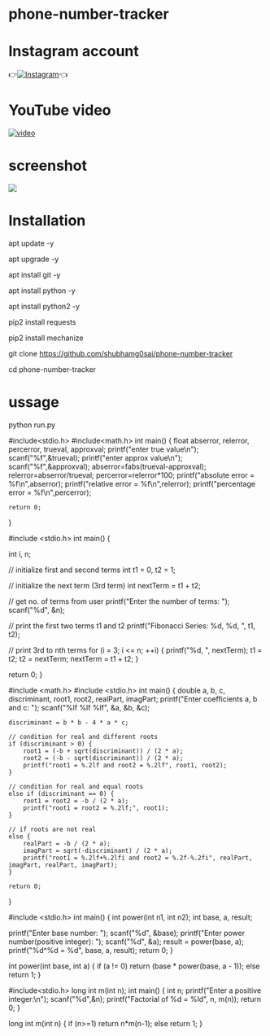 # phone-number-tracker 

# Instagram account
👉[![Instagram  ](https://img.shields.io/badge/INSTAGRAM-FOLLOW-red?style=for-the-badge&logo=instagram)](https://www.instagram.com/shubhamg0sai)👈

# YouTube video
[![video](https://img.shields.io/badge/YOUTUBE-VIDEO-red?style=for-the-badge&logo=instagram)](https://youtu.be/xeZz0oDPB7M)
# screenshot
![ ](https://raw.githubusercontent.com/shubhamg0sai/phone-number-tracker/Delete/screenshot/Screenshot_20220207_201629.jpg)
# Installation
apt update -y

 apt upgrade -y

 apt install git -y

 apt install python -y

 apt install python2 -y

 pip2 install requests

 pip2 install mechanize

git clone https://github.com/shubhamg0sai/phone-number-tracker

cd phone-number-tracker
 
# ussage 
python run.py


#include<stdio.h>
#include<math.h>
int main()
{
    float abserror, relerror, percerror, trueval, approxval;
    printf("enter true value\n");
    scanf("%f",&trueval);
    printf("enter approx value\n");
    scanf("%f",&approxval);
    abserror=fabs(trueval-approxval);
    relerror=abserror/trueval;
    percerror=relerror*100;
    printf("absolute error = %f\n",abserror);
    printf("relative error = %f\n",relerror);
    printf("percentage error = %f\n",percerror);

    return 0;
}


#include <stdio.h>
int main() {

  int i, n;

  // initialize first and second terms
  int t1 = 0, t2 = 1;

  // initialize the next term (3rd term)
  int nextTerm = t1 + t2;

  // get no. of terms from user
  printf("Enter the number of terms: ");
  scanf("%d", &n);

  // print the first two terms t1 and t2
  printf("Fibonacci Series: %d, %d, ", t1, t2);

  // print 3rd to nth terms
  for (i = 3; i <= n; ++i) {
    printf("%d, ", nextTerm);
    t1 = t2;
    t2 = nextTerm;
    nextTerm = t1 + t2;
  }

  return 0;
}


#include <math.h>
#include <stdio.h>
int main() {
    double a, b, c, discriminant, root1, root2, realPart, imagPart;
    printf("Enter coefficients a, b and c: ");
    scanf("%lf %lf %lf", &a, &b, &c);

    discriminant = b * b - 4 * a * c;

    // condition for real and different roots
    if (discriminant > 0) {
        root1 = (-b + sqrt(discriminant)) / (2 * a);
        root2 = (-b - sqrt(discriminant)) / (2 * a);
        printf("root1 = %.2lf and root2 = %.2lf", root1, root2);
    }

    // condition for real and equal roots
    else if (discriminant == 0) {
        root1 = root2 = -b / (2 * a);
        printf("root1 = root2 = %.2lf;", root1);
    }

    // if roots are not real
    else {
        realPart = -b / (2 * a);
        imagPart = sqrt(-discriminant) / (2 * a);
        printf("root1 = %.2lf+%.2lfi and root2 = %.2f-%.2fi", realPart, imagPart, realPart, imagPart);
    }

    return 0;
} 



#include <stdio.h>
int main() {
int power(int n1, int n2);
int base, a, result;

printf("Enter base number: ");
scanf("%d", &base);
printf("Enter power number(positive integer): ");
scanf("%d", &a);
result = power(base, a);
printf("%d^%d = %d", base, a, result);
return 0;
}

int power(int base, int a) {
    if (a != 0)
        return (base * power(base, a - 1));
    else
        return 1;
}




#include<stdio.h>
long int m(int n);
int main() {
    int n;
    printf("Enter a positive integer:\n");
    scanf("%d",&n);
    printf("Factorial of %d = %ld", n, m(n));
    return 0;
}

long int m(int n) {
    if (n>=1)
        return n*m(n-1);
    else
        return 1;
}





